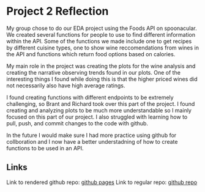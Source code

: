 # Project 2 Reflection
My group chose to do our EDA project using the Foods API on spoonacular.
We created several functions for people to use to find different information within the API.
Some of the functions we made include one to get recipes by different cuisine types, one to show wine reccomendations from wines in the API and functions which return food options based on calories.

My main role in the project was creating the plots for the wine analysis and creating the narrative observing trends found in our plots. One of the interesting things I found while doing this is that the higher priced wines did not necessarily also have high average ratings.

I found creating functions with different endpoints to be extremely challenging, so Brant and Richard took over this part of the project. I found creating and analyzing plots to be much more understandable so I mainly focused on this part of our project. I also struggled with learning how to pull, push, and commit changes to the code with github. 

In the future I would make sure I had more practice using github for collboration and I now have a better understadning of how to create functions to be used in an API.

## Links
Link to rendered github repo:
[github pages](https://branticus71.github.io/Project-2-Group-Q/)
Link to regular repo: 
[github repo](https://github.com/Branticus71/Project-2-Group-Q)
